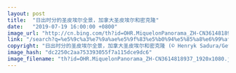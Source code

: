 ```yaml
---
layout: post
title:  "日出时分的圣皮埃尔全景，加拿大圣皮埃尔和密克隆"
date:   "2019-07-19 16:00:00 +0800"
image_url: "http://cn.bing.com/th?id=OHR.MiquelonPanorama_ZH-CN3614818937_1920x1080.jpg&rf=LaDigue_1920x1080.jpg&pid=hp"
link: "/search?q=%e5%9c%a3%e7%9a%ae%e5%9f%83%e5%b0%94%e5%85%a8%e6%99%af&form=HPCAPT&mkt=zh-cn"
copyright: "日出时分的圣皮埃尔全景，加拿大圣皮埃尔和密克隆 (© Henryk Sadura/Getty Images)"
image_hash: "dc2250c2aa753393055f7a115dce9dc6"
image_filename: "th?id=OHR.MiquelonPanorama_ZH-CN3614818937_1920x1080.jpg&rf=LaDigue_1920x1080.jpg&pid=hp"
---
```

